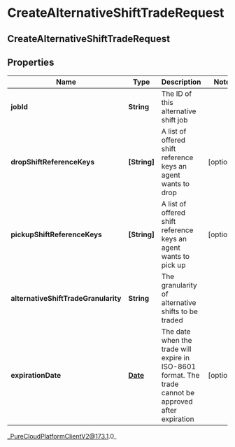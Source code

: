 # CreateAlternativeShiftTradeRequest

## CreateAlternativeShiftTradeRequest

## Properties

|Name | Type | Description | Notes|
|------------ | ------------- | ------------- | -------------|
| **jobId** | **String** | The ID of this alternative shift job | |
| **dropShiftReferenceKeys** | **[String]** | A list of offered shift reference keys an agent wants to drop | [optional] |
| **pickupShiftReferenceKeys** | **[String]** | A list of offered shift reference keys an agent wants to pick up | [optional] |
| **alternativeShiftTradeGranularity** | **String** | The granularity of alternative shifts to be traded | |
| **expirationDate** | [**Date**](Date) | The date when the trade will expire in ISO-8601 format. The trade cannot be approved after expiration | [optional] |



_PureCloudPlatformClientV2@173.1.0_
